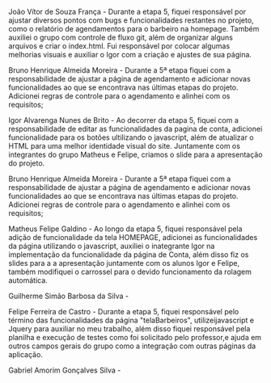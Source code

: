 João Vítor de Souza França - Durante a etapa 5, fiquei responsável por ajustar diversos pontos com bugs e funcionalidades restantes no projeto, como o relatório de agendamentos para o barbeiro na homepage. Também auxiliei o grupo com controle de fluxo git, além de organizar alguns arquivos e criar o index.html. Fui responsável por colocar algumas melhorias visuais e auxiliar o Igor com a criação e ajustes de sua página. 

Bruno Henrique Almeida Moreira - Durante a 5ª etapa fiquei com a responsabilidade de ajustar a página de agendamento e adicionar novas funcionalidades ao que se encontrava nas últimas etapas do projeto. Adicionei regras de controle para o agendamento e alinhei com os requisitos;

Igor Alvarenga Nunes de Brito - Ao decorrer da etapa 5, fiquei com a responsabilidade de editar as funcionalidades da pagina de conta, adicionei funcionalidade para os botões ultilizando o javascript, além de atualizar o HTML para uma melhor identidade visual do site. Juntamente com os integrantes do grupo Matheus e Felipe, criamos o slide para a apresentação do projeto.

Bruno Henrique Almeida Moreira - Durante a 5ª etapa fiquei com a responsabilidade de ajustar a página de agendamento e adicionar novas funcionalidades ao que se encontrava nas últimas etapas do projeto. Adicionei regras de controle para o agendamento e alinhei com os requisitos;

Matheus Felipe Galdino - Ao longo da etapa 5, fiquei responsável pela adição de funcionalidade da tela HOMEPAGE, adicionei as funcionalidades da página utilizando o javascript, auxiliei o inategrante Igor na implementação da funcionalidade da página de Conta, além disso fiz os slides para a a apresentação juntamente com os alunos Igor e Felipe, também modifiquei o carrossel para o devido funcionamento da rolagem automática.

Guilherme Simão Barbosa da Silva - 

Felipe Ferreira de Castro - Durante a etapa 5, fiquei responsável pelo término das funcionalidades da página "telaBarbeiros", utilizeijavascript e Jquery para auxiliar no meu trabalho, além disso fiquei responsável pela planilha e execução de testes como foi solicitado pelo professor,e ajuda em outros campos gerais do grupo como a integração com outras páginas da aplicação.

Gabriel Amorim Gonçalves Silva - 
